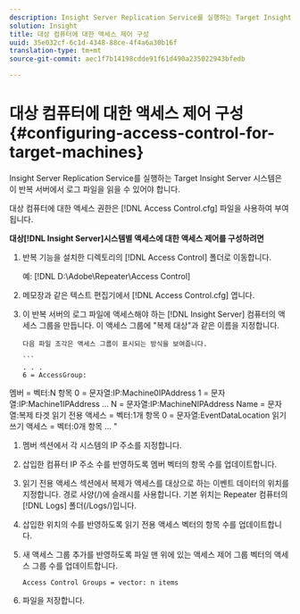 ```yaml
---
description: Insight Server Replication Service를 실행하는 Target Insight Server 시스템은 이 반복 서버에서 로그 파일을 읽을 수 있어야 합니다.
solution: Insight
title: 대상 컴퓨터에 대한 액세스 제어 구성
uuid: 35e032cf-6c1d-4348-88ce-4f4a6a30b16f
translation-type: tm+mt
source-git-commit: aec1f7b14198cdde91f61d490a235022943bfedb

---
```



# 대상 컴퓨터에 대한 액세스 제어 구성{#configuring-access-control-for-target-machines}

Insight Server Replication Service를 실행하는 Target Insight Server 시스템은 이 반복 서버에서 로그 파일을 읽을 수 있어야 합니다.

대상 컴퓨터에 대한 액세스 권한은 [!DNL Access Control.cfg] 파일을 사용하여 부여됩니다.

**대상[!DNL Insight Server]시스템별 액세스에 대한 액세스 제어를 구성하려면**

1. 반복 기능을 설치한 디렉토리의 [!DNL Access Control] 폴더로 이동합니다.

   예: [!DNL D:\Adobe\Repeater\Access Control]

1. 메모장과 같은 텍스트 편집기에서 [!DNL Access Control.cfg] 엽니다.
1. 이 반복 서버의 로그 파일에 액세스해야 하는 [!DNL Insight Server] 컴퓨터의 액세스 그룹을 만듭니다. 이 액세스 그룹에 &quot;복제 대상&quot;과 같은 이름을 지정합니다.

       다음 파일 조각은 액세스 그룹이 표시되는 방식을 보여줍니다.
       
       ```
       . . .
       6 = AccessGroup:
  멤버 =     벡터:N 항목
 0     = 문자열:IP:Machine0IPAddress
     1 = 문자열:IP:Machine1IPAddress
     ...
   N     = 문자열:IP:MachineNIPAddress
 Name     = 문자열:복제 타겟
 읽기     전용 액세스 = 벡터:1개 항목
     0 = 문자열:EventDataLocation
 읽기     쓰기 액세스 = 벡터:0개 항목
     ...
      &quot;
   
   1. 멤버 섹션에서 각 시스템의 IP 주소를 지정합니다.
   1. 삽입한 컴퓨터 IP 주소 수를 반영하도록 멤버 벡터의 항목 수를 업데이트합니다.
   1. 읽기 전용 액세스 섹션에서 복제가 액세스를 대상으로 하는 이벤트 데이터의 위치를 지정합니다. 경로 사양(/)에 슬래시를 사용합니다. 기본 위치는 Repeater 컴퓨터의 [!DNL Logs] 폴더(/Logs/)입니다.
   1. 삽입한 위치의 수를 반영하도록 읽기 전용 액세스 벡터의 항목 수를 업데이트합니다.

1. 새 액세스 그룹 추가를 반영하도록 파일 맨 위에 있는 액세스 제어 그룹 벡터의 액세스 그룹 수를 업데이트합니다.

   ```
   Access Control Groups = vector: n items
   ```

1. 파일을 저장합니다.
